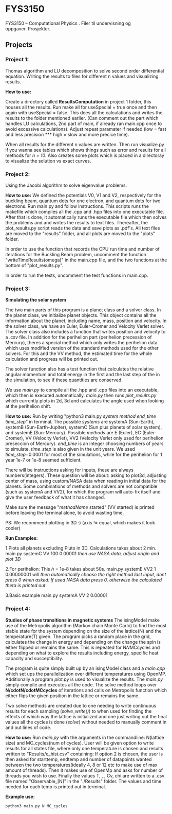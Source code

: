 # FYS3150
FYS3150 – Computational Physics .  Filer til undervisning og oppgaver. Prosjekter.

## Projects
### Project 1:
Thomas algorithm and LU decomposition to solve second order differential equation. Writing the results to files for different n values and visualizing results.

**How to use:**

Create a directory called **ResultsComputation** in project 1 folder, this houses all the results.
Run make all for useSpecial = true once and then again with  useSpecial = false. This does all the calculations and writes the results to the folder mentioned earlier. (Can comment out the part which handles LU calculations, 2nd part of main, if already ran main.cpp once to avoid excessive calculations). Adjust repeat paramater if needed (low = fast and less precision *** high = slow and more precice time). 

When all results for the different n values are written. Then run visualize.py if you wanna see tables which shows things such as error and results for all methods for *n = 10*. Also creates some plots which is placed in a directoray to visualize the solution vs exact curves.

### Project 2:
Using the Jacobi algorithm to solve eigenvalue problems.

**How to use:**
We defined the potentials V0, V1 and V2, respectively for the buckling beam, quantum dots for one electron, and quantum dots for two electrons. Run main.py and follow instructions. This scripts runs the makefile which compiles all the .cpp and .hpp files into one executable file. After that is done, it automatically runs the executable file which then solves the problems and and writes the results to text files. Thereafter, the plot_results.py script reads the data and save plots as .pdf's. All text files are moved to the "results" folder, and all plots are moved to the "plots" folder.

In order to use the function that records the CPU run time and number of iterations for the Buckling Beam problem, uncomment the function "writeTimeResults(omega)" in the main.cpp file, and the two functions at the bottom of "plot_results.py".

In order to run the tests, uncomment the test functions in main.cpp.


### Project 3:
**Simulating the solar system**

The two main parts of this program is a planet class and a solver class. In the planet class, we initialize planet objects. This object contains all the information about the planet, including name, mass, position and velocity. In the solver class, we have an Euler, Euler-Cromer and Velocity Verlet solver. The solver class also includes a function that writes position and velocity to a .csv file. In addition for the perihelion part (perihelion precession of Mercury), theres a special method which only writes the perihelion data which uses modified version of the standard methods used for the other solvers. For this and the VV method, the estimated time for the whole calculation and progress will be printed out.

The solver function also has a test function that calculates the relative angular momentum and total energy in the first and the last step of the in the simulation, to see if these quantities are conserved.

We use *main.py* to compile all the .hpp and .cpp files into an executable, which then is executed automatically. *main.py* then runs *plot_results.py* which currently plots in 2d, 3d and calculates the angle used when looking at the perihelion shift.

**How to use:**
Run by writing "python3 main.py *system method end_time time_step*" in terminal.
The possible *systems* are systemA (Sun-Earth), systemB (Sun-Earth-Jupiter), systemC (Sun plus planets of solar system), and systemE (Sun-Mercury). Possible *methods* are E (Euler), EC (Euler-Cromer), VV (Velocity Verlet), VV2 (Velocity Verlet only used for perihelion preseccion of Mercury). *end_time* is an integer choosing numbers of years to simulate. *time_step* is also given in the unit years. We used *time_step*=0.0001 for most of the simulations, while for the perihelion for 1 year 1e-7 or 1e-8 seemed sufficient. 

There will be instructions asking for inputs, these are always numbers(integers). 
These question will be about: asking to plot3d, adjusting center of mass, using custom/NASA data when reading in initial data for the planets. Some combinations of methods and solvers are not compatible (such as systemA and VV2), for which the program will auto-fix itself and give the user feedback of what it has changed.

Make sure the message "*methodName* started" (VV started) is printed before leaving the terminal alone, to avoid wasting time.

PS: We recommend plotting in 3D :) (axis != equal, which makes it look cooler)

**Run Examples:**

1.Plots all planets excluding Pluto in 3D. Calculations takes about 2 min.
main.py systemC VV 100 0.00001
*then use NASA data, adjust origin and plot 3D*

2.For perihelion:
This *h* = 1e-8 takes about 50s.
main.py systemE VV2 1 0.00000001
*will then automatically choose the right method*
*last input, dont press 0 when asked: If used NASA data press 0, otherwise the calculated theta is printed out*

3.Basic example
main.py systemA VV 2 0.00001

### Project 4:
**Studies of phase transitions in magnetic systems**
The isingModel make use of the Metropolis algorithm (Markov chain Monte Carlo) to find the most stable state for the system depending on the size of the lattice(N) and the temperature(T) given. The program picks a random place in the grid, calculates the change in energy and depending on the change the spin is either flipped or remains the same. This is repeated for N*N*MCcycles and depending on what to explore the results including energy, specific heat capacity and susceptibility.

The program is quite simply built up by an isingModel class and a *main.cpp* which set ups the parallelization over different temperatures using OpenMP. Additionally a program *plot.py* is used to visualize the results. The *main.py* simply compile and executes all the code. The solve method loops over **N/cdotN/cdotMCcycles** of iterations and calls on Metropolis function which either flips the given position in the lattice or remains the same. 

Two solve methods are created due to one needing to write continuous results for each sampling (*solve_write()*) to when used for finding the effects of which way the lattice is initialized and one just writing out the final values all the cycles is done (*solve*) without needed to manually comment in and out lines of code. 

**How to use:**
Run *main.py* with the arguments in the commandline: N(lattice size) and MC_cycles(num of cycles). User will be given option to write results for all states file, where only one temperature is chosen and results written to "Results/e_hist.csv" containing: 
If option 2 is chosen, the user is then asked for starttemp, endtemp and number of datapoints wanted between the two temperatures(ideally 4, 8 or 12 etc to make use of max amount of threads). Then it makes use of OpenMp and asks for number of threads you wish to use.  Finally the values T, <E>, <M>, Cv, chi are written to a .csv file named "Observable_[N]" in the "./Results" folder. The values and time needed for each temp is printed out in terminal.
 
**Example use:**
```python
python3 main.py N MC_cycles
```

